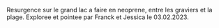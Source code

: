 Resurgence sur le grand lac a faire en neoprene, entre les graviers et la plage. Exploree et pointee par Franck et Jessica le 03.02.2023.